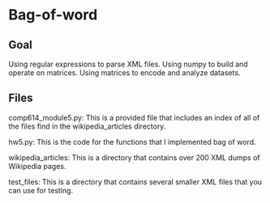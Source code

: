 # Bag-of-word

## Goal
Using regular expressions to parse XML files.
Using numpy to build and operate on matrices.
Using matrices to encode and analyze datasets.

## Files
comp614_module5.py: This is a provided file that includes an index of all of the files find in the wikipedia_articles directory.

hw5.py: This is the code for the functions that I implemented bag of word. 

wikipedia_articles: This is a directory that contains over 200 XML dumps of Wikipedia pages.

test_files: This is a directory that contains several smaller XML files that you can use for testing.
